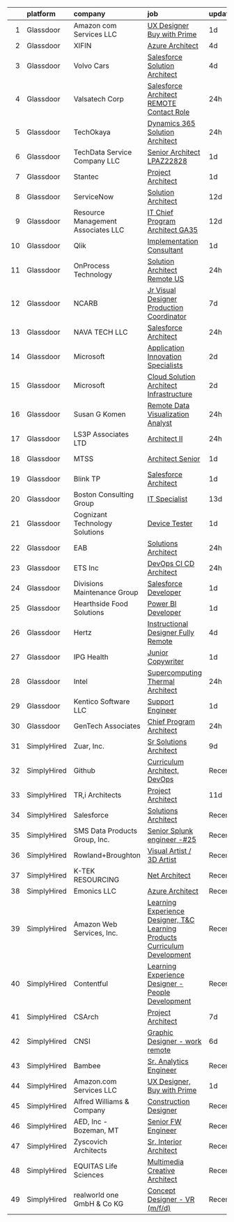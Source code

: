 

|    | platform    | company                            | job                                                                                                                                                                                                                                                                                                                                                                                                                                                                                                                                                                                                                                                                                                                                                                                                                                                                                                                                                                                                                                                                                                                                                                                                                                                                                                                                                             | update_time   | location             |
|---:|:------------|:-----------------------------------|:----------------------------------------------------------------------------------------------------------------------------------------------------------------------------------------------------------------------------------------------------------------------------------------------------------------------------------------------------------------------------------------------------------------------------------------------------------------------------------------------------------------------------------------------------------------------------------------------------------------------------------------------------------------------------------------------------------------------------------------------------------------------------------------------------------------------------------------------------------------------------------------------------------------------------------------------------------------------------------------------------------------------------------------------------------------------------------------------------------------------------------------------------------------------------------------------------------------------------------------------------------------------------------------------------------------------------------------------------------------|:--------------|:---------------------|
|  1 | Glassdoor   | Amazon com Services LLC            | [UX Designer  Buy with Prime](https://www.glassdoor.com/partner/jobListing.htm?pos=114&ao=1136043&s=58&guid=00000181f659eeaf890860fd8e723d3a&src=GD_JOB_AD&t=SR&vt=w&cs=1_14aa348f&cb=1657695498267&jobListingId=1007998218767&jrtk=3-0-1g7r5jrnaj4h9801-1g7r5jrnpi15m800-0074087871731c54-)                                                                                                                                                                                                                                                                                                                                                                                                                                                                                                                                                                                                                                                                                                                                                                                                                                                                                                                                                                                                                                                                    | 1d            | Remote               |
|  2 | Glassdoor   | XIFIN                              | [Azure Architect](https://www.glassdoor.com/partner/jobListing.htm?pos=119&ao=1136043&s=58&guid=00000181f659eeaf890860fd8e723d3a&src=GD_JOB_AD&t=SR&vt=w&ea=1&cs=1_e059178e&cb=1657695498267&jobListingId=1007993666665&jrtk=3-0-1g7r5jrnaj4h9801-1g7r5jrnpi15m800-e5e5759bb2fd61e7-)                                                                                                                                                                                                                                                                                                                                                                                                                                                                                                                                                                                                                                                                                                                                                                                                                                                                                                                                                                                                                                                                           | 4d            | Dallas, TX           |
|  3 | Glassdoor   | Volvo Cars                         | [Salesforce Solution Architect](https://www.glassdoor.com/partner/jobListing.htm?pos=109&ao=1136043&s=58&guid=00000181f659eeaf890860fd8e723d3a&src=GD_JOB_AD&t=SR&vt=w&cs=1_bc32a6be&cb=1657695498267&jobListingId=1007993627722&jrtk=3-0-1g7r5jrnaj4h9801-1g7r5jrnpi15m800-6e6316d043462188-)                                                                                                                                                                                                                                                                                                                                                                                                                                                                                                                                                                                                                                                                                                                                                                                                                                                                                                                                                                                                                                                                  | 4d            | Mahwah, NJ           |
|  4 | Glassdoor   | Valsatech Corp                     | [Salesforce Architect    REMOTE    Contact Role](https://www.glassdoor.com/partner/jobListing.htm?pos=107&ao=1136043&s=58&guid=00000181f659eeaf890860fd8e723d3a&src=GD_JOB_AD&t=SR&vt=w&ea=1&cs=1_702a9402&cb=1657695498267&jobListingId=1008000399231&jrtk=3-0-1g7r5jrnaj4h9801-1g7r5jrnpi15m800-8b64888927722b12-)                                                                                                                                                                                                                                                                                                                                                                                                                                                                                                                                                                                                                                                                                                                                                                                                                                                                                                                                                                                                                                            | 24h           | Remote               |
|  5 | Glassdoor   | TechOkaya                          | [Dynamics 365 Solution Architect](https://www.glassdoor.com/partner/jobListing.htm?pos=113&ao=1136043&s=58&guid=00000181f659eeaf890860fd8e723d3a&src=GD_JOB_AD&t=SR&vt=w&ea=1&cs=1_89570f94&cb=1657695498267&jobListingId=1008000327306&jrtk=3-0-1g7r5jrnaj4h9801-1g7r5jrnpi15m800-cd6ae693a09bd328-)                                                                                                                                                                                                                                                                                                                                                                                                                                                                                                                                                                                                                                                                                                                                                                                                                                                                                                                                                                                                                                                           | 24h           | Remote               |
|  6 | Glassdoor   | TechData Service Company  LLC      | [Senior Architect   LPAZ22828](https://www.glassdoor.com/partner/jobListing.htm?pos=101&ao=1110586&s=58&guid=00000181f659eeaf890860fd8e723d3a&src=GD_JOB_AD&t=SR&vt=w&ea=1&cs=1_1d733630&cb=1657695498266&jobListingId=1007998896128&cpc=87034903B3AB482B&jrtk=3-0-1g7r5jrnaj4h9801-1g7r5jrnpi15m800-57217cc92b372a29--6NYlbfkN0BEhglf0MxXwZyGZJTqBpNnulBGde-Qc7wV3jmkCMUf0PswglgUlXVuWyNJQohqtqpwy8p5VYPSxxwnDL5cTsPcxsha07ktlFLoa04LlKRlg57QOmwxbgJm4cvnC7PYT6q4IP_Vt8kPBCw6SggxkkmwU8uQmxmc3w2k9Vn0oSL-wMeFb3KwgTIrFrYq0j7FEjlSDliirk_TPywRyGTfigjMbFJ3vcOiZh_wmbuJTPNEXnNv8nXRJPtJNdO_fURotPbRhp5qI6RRX125QbaBuAgC2FYgh3aBGOF7bjIU1baEU1nhlmdt7ERFDMu01astaWPvqTSdyAT4rfNVWa2nym6rLblJZk1lFtV13Y0knQYnvvHV-Yyf29eBWrwYofR2I9cjriAIyao73AL4hoAoN6IQensyqtH71qqp9NvQsRE0FrK4-CmlmhBp__yPNhRVqc1ieVET1JucnyLUz_22NEFt0Ki6Mphwqz9EZCD3GUBhH5OJyWLknAcy3Y-rfOrupp_bJalq9qJccw%3D%3D)                                                                                                                                                                                                                                                                                                                                                                                                                                                                             | 1d            | Gaithersburg, MD     |
|  7 | Glassdoor   | Stantec                            | [Project Architect](https://www.glassdoor.com/partner/jobListing.htm?pos=129&ao=1136043&s=58&guid=00000181f659eeaf890860fd8e723d3a&src=GD_JOB_AD&t=SR&vt=w&cs=1_3aec569c&cb=1657695498270&jobListingId=1007997957993&jrtk=3-0-1g7r5jrnaj4h9801-1g7r5jrnpi15m800-79db2a4793005be3-)                                                                                                                                                                                                                                                                                                                                                                                                                                                                                                                                                                                                                                                                                                                                                                                                                                                                                                                                                                                                                                                                              | 1d            | Sacramento, CA       |
|  8 | Glassdoor   | ServiceNow                         | [Solution Architect](https://www.glassdoor.com/partner/jobListing.htm?pos=120&ao=1136043&s=58&guid=00000181f659eeaf890860fd8e723d3a&src=GD_JOB_AD&t=SR&vt=w&cs=1_483a996f&cb=1657695498269&jobListingId=1007972466426&jrtk=3-0-1g7r5jrnaj4h9801-1g7r5jrnpi15m800-0ce97d8c6923410c-)                                                                                                                                                                                                                                                                                                                                                                                                                                                                                                                                                                                                                                                                                                                                                                                                                                                                                                                                                                                                                                                                             | 12d           | San Diego, CA        |
|  9 | Glassdoor   | Resource Management Associates LLC | [IT Chief Program Architect  GA35 ](https://www.glassdoor.com/partner/jobListing.htm?pos=118&ao=1136043&s=58&guid=00000181f659eeaf890860fd8e723d3a&src=GD_JOB_AD&t=SR&vt=w&ea=1&cs=1_d1b33120&cb=1657695498269&jobListingId=1007973415025&jrtk=3-0-1g7r5jrnaj4h9801-1g7r5jrnpi15m800-93aaee79b1845a0a-)                                                                                                                                                                                                                                                                                                                                                                                                                                                                                                                                                                                                                                                                                                                                                                                                                                                                                                                                                                                                                                                         | 12d           | Atlanta, GA          |
| 10 | Glassdoor   | Qlik                               | [Implementation Consultant](https://www.glassdoor.com/partner/jobListing.htm?pos=126&ao=1136043&s=58&guid=00000181f659eeaf890860fd8e723d3a&src=GD_JOB_AD&t=SR&vt=w&cs=1_713512f3&cb=1657695498270&jobListingId=1007999084228&jrtk=3-0-1g7r5jrnaj4h9801-1g7r5jrnpi15m800-640ca8fd397c6826-)                                                                                                                                                                                                                                                                                                                                                                                                                                                                                                                                                                                                                                                                                                                                                                                                                                                                                                                                                                                                                                                                      | 1d            | Washington, DC       |
| 11 | Glassdoor   | OnProcess Technology               | [Solution Architect   Remote   US](https://www.glassdoor.com/partner/jobListing.htm?pos=111&ao=1136043&s=58&guid=00000181f659eeaf890860fd8e723d3a&src=GD_JOB_AD&t=SR&vt=w&ea=1&cs=1_eeac2065&cb=1657695498267&jobListingId=1008001649660&jrtk=3-0-1g7r5jrnaj4h9801-1g7r5jrnpi15m800-b2eebca3eb1b8eb9-)                                                                                                                                                                                                                                                                                                                                                                                                                                                                                                                                                                                                                                                                                                                                                                                                                                                                                                                                                                                                                                                          | 24h           | Remote               |
| 12 | Glassdoor   | NCARB                              | [Jr  Visual Designer Production Coordinator](https://www.glassdoor.com/partner/jobListing.htm?pos=117&ao=1136043&s=58&guid=00000181f659eeaf890860fd8e723d3a&src=GD_JOB_AD&t=SR&vt=w&cs=1_105798fd&cb=1657695498267&jobListingId=1007985859291&jrtk=3-0-1g7r5jrnaj4h9801-1g7r5jrnpi15m800-84b28fb3842fc763-)                                                                                                                                                                                                                                                                                                                                                                                                                                                                                                                                                                                                                                                                                                                                                                                                                                                                                                                                                                                                                                                     | 7d            | Washington, DC       |
| 13 | Glassdoor   | NAVA TECH LLC                      | [Salesforce Architect](https://www.glassdoor.com/partner/jobListing.htm?pos=108&ao=1136043&s=58&guid=00000181f659eeaf890860fd8e723d3a&src=GD_JOB_AD&t=SR&vt=w&ea=1&cs=1_bdf0a997&cb=1657695498267&jobListingId=1008000431928&jrtk=3-0-1g7r5jrnaj4h9801-1g7r5jrnpi15m800-1f508667599bbacf-)                                                                                                                                                                                                                                                                                                                                                                                                                                                                                                                                                                                                                                                                                                                                                                                                                                                                                                                                                                                                                                                                      | 24h           | Remote               |
| 14 | Glassdoor   | Microsoft                          | [Application Innovation Specialists](https://www.glassdoor.com/partner/jobListing.htm?pos=112&ao=1136043&s=58&guid=00000181f659eeaf890860fd8e723d3a&src=GD_JOB_AD&t=SR&vt=w&cs=1_91c83133&cb=1657695498267&jobListingId=1007995787113&jrtk=3-0-1g7r5jrnaj4h9801-1g7r5jrnpi15m800-9a3e87efb7dbf013-)                                                                                                                                                                                                                                                                                                                                                                                                                                                                                                                                                                                                                                                                                                                                                                                                                                                                                                                                                                                                                                                             | 2d            | New York, NY         |
| 15 | Glassdoor   | Microsoft                          | [Cloud Solution Architect   Infrastructure](https://www.glassdoor.com/partner/jobListing.htm?pos=106&ao=1136043&s=58&guid=00000181f659eeaf890860fd8e723d3a&src=GD_JOB_AD&t=SR&vt=w&cs=1_ca9d09d0&cb=1657695498266&jobListingId=1007995787114&jrtk=3-0-1g7r5jrnaj4h9801-1g7r5jrnpi15m800-d05d0c7093ccc06b-)                                                                                                                                                                                                                                                                                                                                                                                                                                                                                                                                                                                                                                                                                                                                                                                                                                                                                                                                                                                                                                                      | 2d            | New York, NY         |
| 16 | Glassdoor   | Susan G  Komen                     | [Remote Data Visualization Analyst](https://www.glassdoor.com/partner/jobListing.htm?pos=130&ao=1136043&s=58&guid=00000181f659eeaf890860fd8e723d3a&src=GD_JOB_AD&t=SR&vt=w&ea=1&cs=1_15c6d3fb&cb=1657695498270&jobListingId=1008001158273&jrtk=3-0-1g7r5jrnaj4h9801-1g7r5jrnpi15m800-c4a265f2af977ab2-)                                                                                                                                                                                                                                                                                                                                                                                                                                                                                                                                                                                                                                                                                                                                                                                                                                                                                                                                                                                                                                                         | 24h           | Charlotte, NC        |
| 17 | Glassdoor   | LS3P Associates LTD                | [Architect II](https://www.glassdoor.com/partner/jobListing.htm?pos=123&ao=1136043&s=58&guid=00000181f659eeaf890860fd8e723d3a&src=GD_JOB_AD&t=SR&vt=w&cs=1_0d36639d&cb=1657695498269&jobListingId=1007999468538&jrtk=3-0-1g7r5jrnaj4h9801-1g7r5jrnpi15m800-34a4a956239eb3fd-)                                                                                                                                                                                                                                                                                                                                                                                                                                                                                                                                                                                                                                                                                                                                                                                                                                                                                                                                                                                                                                                                                   | 24h           | Columbia, SC         |
| 18 | Glassdoor   | MTSS                               | [Architect Senior](https://www.glassdoor.com/partner/jobListing.htm?pos=127&ao=1136043&s=58&guid=00000181f659eeaf890860fd8e723d3a&src=GD_JOB_AD&t=SR&vt=w&ea=1&cs=1_f1c26f9f&cb=1657695498270&jobListingId=1007998258516&jrtk=3-0-1g7r5jrnaj4h9801-1g7r5jrnpi15m800-7457767eb7dbc648-)                                                                                                                                                                                                                                                                                                                                                                                                                                                                                                                                                                                                                                                                                                                                                                                                                                                                                                                                                                                                                                                                          | 1d            | Gaithersburg, MD     |
| 19 | Glassdoor   | Blink TP                           | [Salesforce Architect](https://www.glassdoor.com/partner/jobListing.htm?pos=128&ao=1136043&s=58&guid=00000181f659eeaf890860fd8e723d3a&src=GD_JOB_AD&t=SR&vt=w&ea=1&cs=1_88a253a8&cb=1657695498270&jobListingId=1007997337508&jrtk=3-0-1g7r5jrnaj4h9801-1g7r5jrnpi15m800-b0b1b199d65ab5d9-)                                                                                                                                                                                                                                                                                                                                                                                                                                                                                                                                                                                                                                                                                                                                                                                                                                                                                                                                                                                                                                                                      | 1d            | Chicago, IL          |
| 20 | Glassdoor   | Boston Consulting Group            | [IT Specialist](https://www.glassdoor.com/partner/jobListing.htm?pos=103&ao=1110586&s=58&guid=00000181f659eeaf890860fd8e723d3a&src=GD_JOB_AD&t=SR&vt=w&cs=1_002ba6d8&cb=1657695498266&jobListingId=1007970412377&cpc=44CD5376B8534B8F&jrtk=3-0-1g7r5jrnaj4h9801-1g7r5jrnpi15m800-5039b3cd2f533cce--6NYlbfkN0DoP8nG612n6SaIo-6cBFZ4ajKscvbmOmjTSQxsFZrL9H6JfLgZfKbKgrk7_JLLLtGjovJhfxaH0RHRMWMWn4-oJDaCNOt7fUPJ1FBB9ld9iuAMeR5H7fpJmfkuBzxrax1h466KCIcVNNpHR4Er1LVmDRdEGs09bOl2uL-94qFNpPYaCxCMxuA7T-Y3cQR4-SsGsRSr615ZZIaHEzguKCOmBaYJPNV0qKdaDWr5ZOipgumeDbiG9yVgc8X1DwqEz8rf0qeWGQA8bh2P16lWVfFtHMx4o4lpaP-UKO2kC5-SNyZi4q55Em7xFc0Yh1uPJRoAv_n1XDH6G75v1ppEKHeAME_yybd8Q91o05VCXyFNi6JnydH4bDAZsRpAlGxZyh-vEFUuzC5i6KLpyNQoFCIWc7bXbwI4J-28R6KckeG6elY5UJ_ODPr99HyglOIV67MT_VQwteHfKM4iAVmD0eBiyrIe7vsR8orA15jDxyXglM4ZmO5OaCoLdj2POBrhqv1JKxThOs6FTTBgOKmnHcCrFrUrcuCtpV77vF75bNZJ7Vn4HCYMQH7R4JlYD_2Cgy_YVIayrI5v5Tewj02IDn9qvf-ExYRDGHEiPcS2lJAYAgsHwSuCNN_isaY24o1qHz4zDVwJd367f42kdN85QyGIkUVGm3gojEYBExXKpA-EtOXu1Hc-faUI1yxcC4oyRybwpe11GHeLE8OEozkxzVU8n4wlAn2q5CBinR_yHBwUBWQmalaETZE1tfROOkcT4u9pJzsDJJFyBu3ZlbB-h3K5kZUN-qjiIHP-rEhjnoU4UzHHcrygWItaONvWl-7ZwCg4GCkcoZBfy1JjFNd6L9Z-BJL207OBLLM3VnW7HtPp6J239I1zwmbr1tMH5BzqKLpjBansSR56szAs393ttmdmYUV8Gyu6KZU9kzDoMp0BrO_sNe5qIKSEAsM6k30UqTnU2fam-OEjPEq3Abca1jHegKVWAT_pEuK4zyqUxCq4mw%3D%3D) | 13d           | Manhattan Beach, CA  |
| 21 | Glassdoor   | Cognizant Technology Solutions     | [Device Tester](https://www.glassdoor.com/partner/jobListing.htm?pos=124&ao=1136043&s=58&guid=00000181f659eeaf890860fd8e723d3a&src=GD_JOB_AD&t=SR&vt=w&cs=1_4390eb66&cb=1657695498270&jobListingId=1007998644704&jrtk=3-0-1g7r5jrnaj4h9801-1g7r5jrnpi15m800-0fe2f1da8aa73a69-)                                                                                                                                                                                                                                                                                                                                                                                                                                                                                                                                                                                                                                                                                                                                                                                                                                                                                                                                                                                                                                                                                  | 1d            | Redmond, WA          |
| 22 | Glassdoor   | EAB                                | [Solutions Architect](https://www.glassdoor.com/partner/jobListing.htm?pos=110&ao=1136043&s=58&guid=00000181f659eeaf890860fd8e723d3a&src=GD_JOB_AD&t=SR&vt=w&cs=1_34b6953c&cb=1657695498267&jobListingId=1008000241989&jrtk=3-0-1g7r5jrnaj4h9801-1g7r5jrnpi15m800-71081604decb38d3-)                                                                                                                                                                                                                                                                                                                                                                                                                                                                                                                                                                                                                                                                                                                                                                                                                                                                                                                                                                                                                                                                            | 24h           | Remote               |
| 23 | Glassdoor   | ETS  Inc                           | [DevOps CI CD Architect](https://www.glassdoor.com/partner/jobListing.htm?pos=102&ao=1110586&s=58&guid=00000181f659eeaf890860fd8e723d3a&src=GD_JOB_AD&t=SR&vt=w&ea=1&cs=1_5bb71e0d&cb=1657695498266&jobListingId=1008000375482&cpc=8B69257BFB62E45C&jrtk=3-0-1g7r5jrnaj4h9801-1g7r5jrnpi15m800-37a3211aa903718d--6NYlbfkN0CdNy9g2aZANdx64tcJyvWC4Dh9hlXtf0GcMh6TvyMiE6AIPqQPqecK_sZn2J-LffjnMSbAE_P_bUFDEAaMunDn1pMUJCQSlLunbuEt46txfA4CWq9Ret6sXnYUgmQxCrfxe4ZDDasKL9-r_hOdEt9sQOn_pErPom0VxMxwOOEBCD0Ax_k7QheXyqQH49YrdTOfi8r9YNUzDRWP-tFgkwn3r1PRWmCn_gfBaqp6XJGUgDm6lJeXXgo-Ky5uCZLCVdzg7-sgD8I485lkMcaUhjMiI1pgszVGdPBwjkRWuDFblNcNgGUa2YR9e_YI9uG85Wqy4HxaXlLYVAWrzX9mHT02xz5av-7TXkxpvypMB-eov9AVBPydKXmD5PFxJ0s4r4wv6n4p8MojkGvEmUNpo9aBGoxAnXJdvecfGJ0eHMOoJ2GfNDFECp9c87KJJG8AK6Jk3oG3Ga2IHx-Lc-xb7GPqOdRq9MMXJQpGOMQ6sxrnthZH5jIPN-YYnSv_pG6Slr_mAlHAKam5LVIPkQetZ9kA)                                                                                                                                                                                                                                                                                                                                                                                                                                                                               | 24h           | United States        |
| 24 | Glassdoor   | Divisions Maintenance Group        | [Salesforce Developer](https://www.glassdoor.com/partner/jobListing.htm?pos=115&ao=1136043&s=58&guid=00000181f659eeaf890860fd8e723d3a&src=GD_JOB_AD&t=SR&vt=w&ea=1&cs=1_86920be1&cb=1657695498267&jobListingId=1007997556737&jrtk=3-0-1g7r5jrnaj4h9801-1g7r5jrnpi15m800-35148c507e1a7924-)                                                                                                                                                                                                                                                                                                                                                                                                                                                                                                                                                                                                                                                                                                                                                                                                                                                                                                                                                                                                                                                                      | 1d            | Cincinnati, OH       |
| 25 | Glassdoor   | Hearthside Food Solutions          | [Power BI Developer](https://www.glassdoor.com/partner/jobListing.htm?pos=125&ao=1136043&s=58&guid=00000181f659eeaf890860fd8e723d3a&src=GD_JOB_AD&t=SR&vt=w&ea=1&cs=1_ef2ad12a&cb=1657695498270&jobListingId=1007998155276&jrtk=3-0-1g7r5jrnaj4h9801-1g7r5jrnpi15m800-9b42c4543fd959f7-)                                                                                                                                                                                                                                                                                                                                                                                                                                                                                                                                                                                                                                                                                                                                                                                                                                                                                                                                                                                                                                                                        | 1d            | Remote               |
| 26 | Glassdoor   | Hertz                              | [Instructional Designer  Fully Remote](https://www.glassdoor.com/partner/jobListing.htm?pos=104&ao=1110586&s=58&guid=00000181f659eeaf890860fd8e723d3a&src=GD_JOB_AD&t=SR&vt=w&cs=1_9c6e7ef9&cb=1657695498266&jobListingId=1007992438205&cpc=3BA4CE39D5B5DEF5&jrtk=3-0-1g7r5jrnaj4h9801-1g7r5jrnpi15m800-80753fbc72ca4922--6NYlbfkN0CY2bW1_UrvxrGosjvcoJFNB3pSLD1pqDJ9L6Rrokobn6ynFDR-KCNFnAqspA82EP7tXkIxuM9MN7E_t-3wbuPEwhXrg3MB6QLX3zY9_IkU3o8I2ckzPKSIdvctle29rLH9Qnhu7BfHaPvc13Bnpe5HGwM87m1wgnf3UQw_UBiMvOcFFM5ghzPGmHwg7PBVJ1prE1ItioPBZPhVZOrf77ky4J4giAc2A42mviYcCyx0VB8dbWsHDORs7smATrbARGXSbaEro0giUIyYYcbzMbOQtUJzKK3KQJm0iIowd-gcW9R1LBbl1YApnx4Wo5QKHKC-pdo7zIOGcQgYETmAtNByW2VNTXxgCoIVHdc-h-RJUJGHw_IPtPzIwGd82kwq9b5KQ8hdzY6OHasKtu5ow1mCv-aX30jlkEu0nuY8mG9u7e48FkUKM21MngDsGSvBBgGRlzrMzwhAod5WBukjQ9W9DyK1FuX1mx3XdfvCXeEm7A%3D%3D)                                                                                                                                                                                                                                                                                                                                                                                                                                                                                                          | 4d            | Estero, FL           |
| 27 | Glassdoor   | IPG Health                         | [Junior Copywriter](https://www.glassdoor.com/partner/jobListing.htm?pos=105&ao=1136043&s=58&guid=00000181f659eeaf890860fd8e723d3a&src=GD_JOB_AD&t=SR&vt=w&cs=1_77a0231f&cb=1657695498266&jobListingId=1007998725255&jrtk=3-0-1g7r5jrnaj4h9801-1g7r5jrnpi15m800-d6429d360a8eacde-)                                                                                                                                                                                                                                                                                                                                                                                                                                                                                                                                                                                                                                                                                                                                                                                                                                                                                                                                                                                                                                                                              | 1d            | New York, NY         |
| 28 | Glassdoor   | Intel                              | [Supercomputing Thermal Architect](https://www.glassdoor.com/partner/jobListing.htm?pos=116&ao=1136043&s=58&guid=00000181f659eeaf890860fd8e723d3a&src=GD_JOB_AD&t=SR&vt=w&cs=1_2fde2142&cb=1657695498267&jobListingId=1007999502422&jrtk=3-0-1g7r5jrnaj4h9801-1g7r5jrnpi15m800-2dcd621fce19f0d1-)                                                                                                                                                                                                                                                                                                                                                                                                                                                                                                                                                                                                                                                                                                                                                                                                                                                                                                                                                                                                                                                               | 24h           | Hillsboro, OR        |
| 29 | Glassdoor   | Kentico Software  LLC              | [Support Engineer](https://www.glassdoor.com/partner/jobListing.htm?pos=121&ao=1136043&s=58&guid=00000181f659eeaf890860fd8e723d3a&src=GD_JOB_AD&t=SR&vt=w&ea=1&cs=1_81bb251e&cb=1657695498269&jobListingId=1007997728949&jrtk=3-0-1g7r5jrnaj4h9801-1g7r5jrnpi15m800-50ac9933a90ec8a7-)                                                                                                                                                                                                                                                                                                                                                                                                                                                                                                                                                                                                                                                                                                                                                                                                                                                                                                                                                                                                                                                                          | 1d            | Remote               |
| 30 | Glassdoor   | GenTech Associates                 | [Chief Program Architect](https://www.glassdoor.com/partner/jobListing.htm?pos=122&ao=1136043&s=58&guid=00000181f659eeaf890860fd8e723d3a&src=GD_JOB_AD&t=SR&vt=w&ea=1&cs=1_0f400d88&cb=1657695498269&jobListingId=1008000217058&jrtk=3-0-1g7r5jrnaj4h9801-1g7r5jrnpi15m800-22a410ebc2dbd4ee-)                                                                                                                                                                                                                                                                                                                                                                                                                                                                                                                                                                                                                                                                                                                                                                                                                                                                                                                                                                                                                                                                   | 24h           | Atlanta, GA          |
| 31 | SimplyHired | Zuar, Inc.                         | [Sr Solutions Architect](https://www.simplyhired.com/job/yqsWJYc8d3CN9Do817cld4SYpLXcM2cfj6Rl2PUHdrbG8TpiKFhW5A?q=visual+architect)                                                                                                                                                                                                                                                                                                                                                                                                                                                                                                                                                                                                                                                                                                                                                                                                                                                                                                                                                                                                                                                                                                                                                                                                                             | 9d            | Remote               |
| 32 | SimplyHired | Github                             | [Curriculum Architect, DevOps](https://www.simplyhired.com/job/Ir3Mu-2fxgljBq3bxz3HGQLZNIZtksJM0h9ByEHojCVmwRpvSKBtow?q=visual+architect)                                                                                                                                                                                                                                                                                                                                                                                                                                                                                                                                                                                                                                                                                                                                                                                                                                                                                                                                                                                                                                                                                                                                                                                                                       | Recently      | Remote +1 location   |
| 33 | SimplyHired | TR,i Architects                    | [Project Architect](https://www.simplyhired.com/job/PuxXBxUw4mi9MsEo2PSXZiDRV7_kPriYzwTCP1tdJG2E9m9NpMzhlA?q=visual+architect)                                                                                                                                                                                                                                                                                                                                                                                                                                                                                                                                                                                                                                                                                                                                                                                                                                                                                                                                                                                                                                                                                                                                                                                                                                  | 11d           | St. Louis, MO        |
| 34 | SimplyHired | Salesforce                         | [Solutions Architect](https://www.simplyhired.com/job/IecvKMy9y_NJ6TEj2QCO1Nv4YhyvSWB-hmBEd96KYRPKMX0AiZ5Cyg?q=visual+architect)                                                                                                                                                                                                                                                                                                                                                                                                                                                                                                                                                                                                                                                                                                                                                                                                                                                                                                                                                                                                                                                                                                                                                                                                                                | Recently      | Remote +10 locations |
| 35 | SimplyHired | SMS Data Products Group, Inc.      | [Senior Splunk engineer -#25](https://www.simplyhired.com/job/sx7NMuqms34xZNXpNhR7o_T_Zogn5d3TSFg5mvixF5C9hYK6Q9VJZA?q=visual+architect)                                                                                                                                                                                                                                                                                                                                                                                                                                                                                                                                                                                                                                                                                                                                                                                                                                                                                                                                                                                                                                                                                                                                                                                                                        | Recently      | Montgomery, AL       |
| 36 | SimplyHired | Rowland+Broughton                  | [Visual Artist / 3D Artist](https://www.simplyhired.com/job/a6jc09FaT-WsTWRX4SZ9r250FnXzzVMgqyOB-q7qjxkVTn6ELeF_Pg?q=visual+architect)                                                                                                                                                                                                                                                                                                                                                                                                                                                                                                                                                                                                                                                                                                                                                                                                                                                                                                                                                                                                                                                                                                                                                                                                                          | Recently      | Denver, CO           |
| 37 | SimplyHired | K-TEK RESOURCING                   | [Net Architect](https://www.simplyhired.com/job/1uPQilAX3V-479ff1scEi3qUbgvzFtHzO4sMIn54SywYJQnMJ_kr7w?q=visual+architect)                                                                                                                                                                                                                                                                                                                                                                                                                                                                                                                                                                                                                                                                                                                                                                                                                                                                                                                                                                                                                                                                                                                                                                                                                                      | Recently      | Remote               |
| 38 | SimplyHired | Emonics LLC                        | [Azure Architect](https://www.simplyhired.com/job/0SlsQLIOxCbYpYgGhV4xkeZMm21FeTUArnxXEDK89nasJpzpkfHCbA?q=visual+architect)                                                                                                                                                                                                                                                                                                                                                                                                                                                                                                                                                                                                                                                                                                                                                                                                                                                                                                                                                                                                                                                                                                                                                                                                                                    | Recently      | Arlington, VA        |
| 39 | SimplyHired | Amazon Web Services, Inc.          | [Learning Experience Designer, T&C Learning Products Curriculum Development](https://www.simplyhired.com/job/ZEEFGKOwTLx4aGKrerPq8FYK1uNTp8boal3xgaogIZafTOVGv3Asaw?q=visual+architect)                                                                                                                                                                                                                                                                                                                                                                                                                                                                                                                                                                                                                                                                                                                                                                                                                                                                                                                                                                                                                                                                                                                                                                         | Recently      | Remote               |
| 40 | SimplyHired | Contentful                         | [Learning Experience Designer - People Development](https://www.simplyhired.com/job/bsq-XNYGbOUlro8ofb_4tEciU5qx5PCGB_huWxBHX12AU9t8rJu7qQ?q=visual+architect)                                                                                                                                                                                                                                                                                                                                                                                                                                                                                                                                                                                                                                                                                                                                                                                                                                                                                                                                                                                                                                                                                                                                                                                                  | Recently      | Denver, CO           |
| 41 | SimplyHired | CSArch                             | [Project Architect](https://www.simplyhired.com/job/Ou-TLOV-15DuCsqz-Qqf_MZAUppF-3v_rNk9Yeb3ODfmhnzlC_Mkrw?q=visual+architect)                                                                                                                                                                                                                                                                                                                                                                                                                                                                                                                                                                                                                                                                                                                                                                                                                                                                                                                                                                                                                                                                                                                                                                                                                                  | 7d            | Albany, NY           |
| 42 | SimplyHired | CNSI                               | [Graphic Designer - work remote](https://www.simplyhired.com/job/aFUov4y_4y8w2feSI_9JfXKSnUZhdvNzicb1Wte17TcZ_CRVxnMM2w?q=visual+architect)                                                                                                                                                                                                                                                                                                                                                                                                                                                                                                                                                                                                                                                                                                                                                                                                                                                                                                                                                                                                                                                                                                                                                                                                                     | 6d            | United States        |
| 43 | SimplyHired | Bambee                             | [Sr. Analytics Engineer](https://www.simplyhired.com/job/ZZXhaUcM0LBlNJs4mwREP-vrcd3Aj71umRs6e1mRMMTe34b2atO5RA?q=visual+architect)                                                                                                                                                                                                                                                                                                                                                                                                                                                                                                                                                                                                                                                                                                                                                                                                                                                                                                                                                                                                                                                                                                                                                                                                                             | Recently      | Los Angeles, CA      |
| 44 | SimplyHired | Amazon.com Services LLC            | [UX Designer, Buy with Prime](https://www.simplyhired.com/job/IicFPbyL3U34accl7LM4W-XT0rqFV_OzwZqeqXuQPYopkeq2gd9DIQ?q=visual+architect)                                                                                                                                                                                                                                                                                                                                                                                                                                                                                                                                                                                                                                                                                                                                                                                                                                                                                                                                                                                                                                                                                                                                                                                                                        | 1d            | Remote +1 location   |
| 45 | SimplyHired | Alfred Williams & Company          | [Construction Designer](https://www.simplyhired.com/job/WoRhtDbQOhNubS15VfOx8U9U6PT8vvSWWx3Or_0eUd2VnZ57jBwQww?q=visual+architect)                                                                                                                                                                                                                                                                                                                                                                                                                                                                                                                                                                                                                                                                                                                                                                                                                                                                                                                                                                                                                                                                                                                                                                                                                              | Recently      | Nashville, TN        |
| 46 | SimplyHired | AED, Inc - Bozeman, MT             | [Senior FW Engineer](https://www.simplyhired.com/job/zINmUZXgScoXXgS_gyiF3t60esMGL8VWIM8nJ8Kv2CvxPHXAK-fHew?q=visual+architect)                                                                                                                                                                                                                                                                                                                                                                                                                                                                                                                                                                                                                                                                                                                                                                                                                                                                                                                                                                                                                                                                                                                                                                                                                                 | Recently      | Bozeman, MT          |
| 47 | SimplyHired | Zyscovich Architects               | [Sr. Interior Architect](https://www.simplyhired.com/job/T7oet47aCOFHKQsEghPBtusux2cJdi0zmkul-G67QosaeOLXQtvx5Q?q=visual+architect)                                                                                                                                                                                                                                                                                                                                                                                                                                                                                                                                                                                                                                                                                                                                                                                                                                                                                                                                                                                                                                                                                                                                                                                                                             | Recently      | Miami, FL            |
| 48 | SimplyHired | EQUITAS Life Sciences              | [Multimedia Creative Architect](https://www.simplyhired.com/job/ichTX3k1Ejo7tX1GyCNQsvRJKJYEbv4IqWgcjyZm74n5FB1102LY-Q?q=visual+architect)                                                                                                                                                                                                                                                                                                                                                                                                                                                                                                                                                                                                                                                                                                                                                                                                                                                                                                                                                                                                                                                                                                                                                                                                                      | Recently      | Essex, VT            |
| 49 | SimplyHired | realworld one GmbH & Co KG         | [Concept Designer - VR (m/f/d)](https://www.simplyhired.com/job/9M9B0HjzlxbnEWwSs63j38J2jv4QAGwRz17kgQnuQPJjtHPVVTunxA?q=visual+architect)                                                                                                                                                                                                                                                                                                                                                                                                                                                                                                                                                                                                                                                                                                                                                                                                                                                                                                                                                                                                                                                                                                                                                                                                                      | Recently      | Remote               |